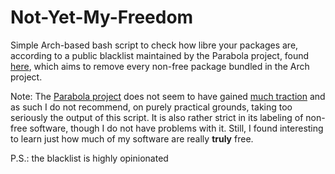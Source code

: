 # Not-Yet-My-Freedom

Simple Arch-based bash script to check how libre your packages are, according to a public blacklist maintained by the Parabola project, found [here](https://git.parabola.nu/blacklist.git/plain/blacklist.txt), which aims to remove every non-free package bundled in the Arch project.

Note: The [Parabola project](https://www.parabola.nu/) does not seem to have gained [much traction](https://www.reddit.com/r/Parabola/comments/1e84dg0/is_this_distro_just_dead/) and as such I do not recommend, on purely practical grounds, taking too seriously the output of this script. It is also rather strict in its labeling of non-free software, though I do not have problems with it. Still, I found interesting to learn just how much of my software are really **truly** free.

P.S.: the blacklist is highly opinionated 